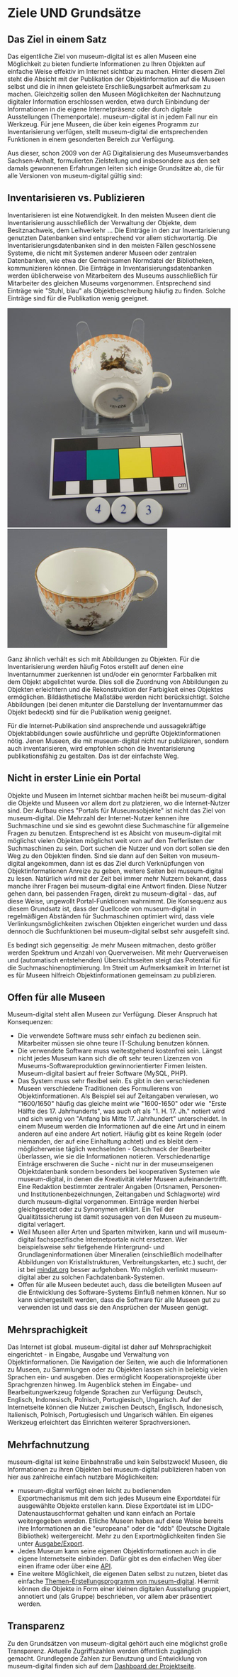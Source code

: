 Ziele UND Grundsätze
====================

Das Ziel in einem Satz
----------------------

Das eigentliche Ziel von museum-digital ist es allen Museen eine
Möglichkeit zu bieten fundierte Informationen zu Ihren Objekten auf
einfache Weise effektiv im Internet sichtbar zu machen. Hinter diesem
Ziel steht die Absicht mit der Publikation der Objektinformation auf die
Museen selbst und die in ihnen geleistete Erschließungsarbeit aufmerksam
zu machen. Gleichzeitig sollen den Museen Möglichkeiten der Nachnutzung
digitaler Information erschlossen werden, etwa durch Einbindung der
Informationen in die eigene Internetpräsenz oder durch digitale
Ausstellungen (Themenportale). museum-digital ist in jedem Fall nur ein
Werkzeug. Für jene Museen, die über kein eigenes Programm zur
Inventarisierung verfügen, stellt museum-digital die entsprechenden
Funktionen in einem gesonderten Bereich zur Verfügung.

Aus dieser, schon 2009 von der AG Digitalisierung des Museumsverbandes
Sachsen-Anhalt, formulierten Zielstellung und insbesondere aus den seit
damals gewonnenen Erfahrungen leiten sich einige Grundsätze ab, die für
alle Versionen von museum-digital gültig sind:

Inventarisieren vs. Publizieren
-------------------------------

Inventarisieren ist eine Notwendigkeit. In den meisten Museen dient die
Inventarisierung ausschließlich der Verwaltung der Objekte, dem
Besitznachweis, dem Leihverkehr \... Die Einträge in den zur
Inventarisierung genutzten Datenbanken sind entsprechend vor allem
stichwortartig. Die Inventarisierungsdatenbanken sind in den meisten
Fällen geschlossene Systeme, die nicht mit Systemen anderer Museen oder
zentralen Datenbanken, wie etwa der Gemeinsamen Normdatei der
Bibliotheken, kommunizieren können. Die Einträge in
Inventarisierungsdatenbanken werden üblicherweise von Mitarbeitern des
Museums ausschließlich für Mitarbeiter des gleichen Museums vorgenommen.
Entsprechend sind Einträge wie \"Stuhl, blau\" als Objektbeschreibung
häufig zu finden. Solche Einträge sind für die Publikation wenig
geeignet.

![](../assets/chapter_1-3/423.jpg)
![](../assets/chapter_1-3/423gut.jpg)

Ganz ähnlich verhält es sich mit Abbildungen zu Objekten. Für die Inventarisierung werden häufig
Fotos erstellt auf denen eine Inventarnummer zuerkennen ist und/oder ein
genormter Farbbalken mit dem Objekt abgelichtet wurde. Dies soll die
Zuordnung von Abbildungen zu Objekten erleichtern und die Rekonstruktion
der Farbigkeit eines Objektes ermöglichen. Bildästhetische Maßstäbe
werden nicht berücksichtigt. Solche Abbildungen (bei denen mitunter die
Darstellung der Inventarnummer das Objekt bedeckt) sind für die
Publikation wenig geeignet.

Für die Internet-Publikation sind ansprechende und aussagekräftige
Objektabbildungen sowie ausführliche und geprüfte Objektinformationen
nötig. Jenen Museen, die mit museum-digital nicht nur publizieren,
sondern auch inventarisieren, wird empfohlen schon die Inventarisierung
publikationsfähig zu gestalten. Das ist der einfachste Weg.

Nicht in erster Linie ein Portal
--------------------------------

Objekte und Museen im Internet sichtbar machen heißt bei museum-digital
die Objekte und Museen vor allem dort zu platzieren, wo die
Internet-Nutzer sind. Der Aufbau eines \"Portals für Museumsobjekte\"
ist nicht das Ziel von museum-digital. Die Mehrzahl der Internet-Nutzer
kennen ihre Suchmaschine und sie sind es gewohnt diese Suchmaschine für
allgemeine Fragen zu benutzen. Entsprechend ist es Absicht von
museum-digital mit möglichst vielen Objekten möglichst weit vorn auf den
Trefferlisten der Suchmaschinen zu sein. Dort suchen die Nutzer und von
dort sollen sie den Weg zu den Objekten finden. Sind sie dann auf den
Seiten von museum-digital angekommen, dann ist es das Ziel durch
Verknüpfungen von Objektinformationen Anreize zu geben, weitere Seiten
bei museum-digital zu lesen. Natürlich wird mit der Zeit bei immer mehr
Nutzern bekannt, dass manche ihrer Fragen bei museum-digital eine
Antwort finden. Diese Nutzer gehen dann, bei passenden Fragen, direkt zu
museum-digital - das, auf diese Weise, ungewollt Portal-Funktionen
wahrnimmt. Die Konsequenz aus diesem Grundsatz ist, dass der Quellcode
von museum-digital in regelmäßigen Abständen für Suchmaschinen optimiert
wird, dass viele Verlinkungsmöglichkeiten zwischen Objekten eingerichet
wurden und dass dennoch die Suchfunktionen bei museum-digital selbst
sehr ausgefeilt sind.

Es bedingt sich gegenseitig: Je mehr Museen mitmachen, desto größer
werden Spektrum und Anzahl von Querverweisen. Mit mehr Querverweisen und
(automatisch entstehenden) Übersichtsseiten steigt das Potential für die
Suchmaschinenoptimierung. Im Streit um Aufmerksamkeit im Internet ist es
für Museen hilfreich Objektinformationen gemeinsam zu publizieren.

Offen für alle Museen
---------------------

Museum-digital steht allen Museen zur Verfügung. Dieser Anspruch hat
Konsequenzen:

-   Die verwendete Software muss sehr einfach zu bedienen sein.
    Mitarbeiter müssen sie ohne teure IT-Schulung benutzen können.
-   Die verwendete Software muss weitestgehend kostenfrei sein. Längst
    nicht jedes Museum kann sich die oft sehr teuren Lizenzen von
    Museums-Softwareproduktion gewinnorientierter Firmen leisten.
    Museum-digital basiert auf freier Software (MySQL, PHP).
-   Das System muss sehr flexibel sein. Es gibt in den verschiedenen
    Museen verschiedene Traditionen des Formulierens von
    Objektinformationen. Als Beispiel sei auf Zeitangaben verwiesen, wo
    \"1600/1650\" häufig das gleiche meint wie \"1600-1650\" oder wie
     \"Erste Hälfte des 17. Jahrhunderts\", was auch oft als \"1. H. 17.
    Jh.\" notiert wird und sich wenig von \"Anfang bis Mitte 17.
    Jahrhundert\" unterscheidet. In einem Museum werden die
    Informationen auf die eine Art und in einem anderen auf eine andere
    Art notiert. Häufig gibt es keine Regeln (oder niemanden, der auf
    eine Einhaltung achtet) und es bleibt dem - möglicherweise täglich
    wechselnden - Geschmack der Bearbeiter überlassen, wie sie die
    Informationen notieren. Verschiedenartige Einträge erschweren die
    Suche - nicht nur in der museumseigenen Objektdatenbank sondern
    besonders bei kooperativen Systemen wie museum-digital, in denen die
    Kreativität vieler Museen aufeinandertrifft. Eine Redaktion
    bestimmter zentraler Angaben (Ortsnamen, Personen- und
    Institutionenbezeichnungen, Zeitangaben und Schlagworte) wird durch
    museum-digital vorgenommen. Einträge werden hierbei gleichgesetzt
    oder zu Synonymen erklärt. Ein Teil der Qualitätssicherung ist damit
    sozusagen von den Museen zu museum-digital verlagert.
-   Weil Museen aller Arten und Sparten mitwirken, kann und will
    museum-digital fachspezifische Internetportale nicht ersetzen. Wer
    beispielsweise sehr tiefgehende Hintergrund- und
    Grundlageninformationen über Mineralien (einschließlich modellhafter
    Abbildungen von Kristallstrukturen, Verbreitungskarten, etc.) sucht,
    der ist bei [mindat.org](https://www.mindat.org/) besser aufgehoben.
    Wo möglich verlinkt museum-digital aber zu solchen
    Fachdatenbank-Systemen.
-   Offen für alle Museen bedeutet auch, dass die beteiligten Museen auf
    die Entwicklung des Software-Systems Einfluß nehmen können. Nur so
    kann sichergestellt werden, dass die Software für alle Museen gut zu
    verwenden ist und dass sie den Ansprüchen der Museen genügt.

Mehrsprachigkeit
----------------

Das Internet ist global. museum-digital ist daher auf Mehrsprachigkeit eingerichtet - in Eingabe,
Ausgabe und Verwaltung von Objektinformationen. Die Navigation der
Seiten, wie auch die Informationen zu Museen, zu Sammlungen oder zu
Objekten lassen sich in beliebig vielen Sprachen ein- und ausgeben. Dies
ermöglicht Kooperationsprojekte über Sprachgrenzen hinweg. Im Augenblick
stehen im Eingabe- und Bearbeitungwerkzeug folgende Sprachen zur
Verfügung: Deutsch, Englisch, Indonesisch, Polnisch, Portugiesisch,
Ungarisch. Auf der Internetseite können die Nutzer zwischen Deutsch,
Englisch, Indonesisch, Italienisch, Polnisch, Portugiesisch und
Ungarisch wählen. Ein eigenes Werkzeug erleichtert das Einrichten
weiterer Sprachversionen.

Mehrfachnutzung
---------------

museum-digital ist keine Einbahnstraße und kein Selbstzweck! Museen, die
Informationen zu ihren Objekten bei museum-digital publizieren haben von
hier aus zahlreiche einfach nutzbare Möglichkeiten:

-   museum-digital verfügt einen leicht zu bedienenden Exportmechanismus
    mit dem sich jedes Museum eine Exportdatei für ausgewählte Objekte
    erstellen kann. Diese Exportdatei ist im LIDO-Datenaustauschformat
    gehalten und kann einfach an Portale weitergegeben werden. Etliche
    Museen haben auf diese Weise bereits ihre Informationen an die
    \"europeana\" oder die \"ddb\" (Deutsche Digitale Bibliothek)
    weitergereicht. Mehr zu den Exportmöglichkeiten finden Sie unter
    [Ausgabe/Export](../musdb/Objektsuche/Export.md).
-   Jedes Museum kann seine eigenen Objektinformationen auch in die
    eigene Internetseite einbinden. Dafür gibt es den einfachen Weg über
    einen iframe oder über eine [API](../Ausgabe/API/README.md).
-   Eine weitere Möglichkeit, die eigenen Daten selbst zu nutzen, bietet
    das einfache [Themen-Erstellungsprogramm von museum-digital](../Themator/README.md). Hiermit
    können die Objekte in Form einer kleinen digitalen Ausstellung
    gruppiert, annotiert und (als Gruppe) beschrieben, vor allem aber
    präsentiert werden.

Transparenz
-----------

Zu den Grundsätzen von museum-digital gehört auch eine möglichst große
Transparenz. Aktuelle Zugriffszahlen werden öffentlich zugänglich
gemacht. Grundlegende Zahlen zur Benutzung und Entwicklung von museum-digital
finden sich auf dem [Dashboard der Projektseite](https://de.about.museum-digital.org/dashboard).
